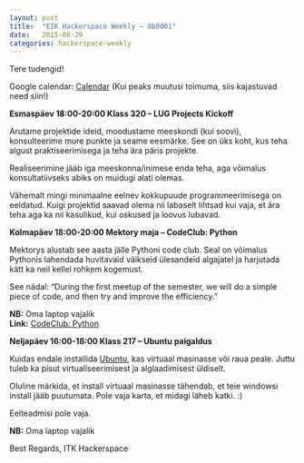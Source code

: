 ```yaml
---
layout: post
title:  "EIK Hackerspace Weekly – 0b0001"
date:   2015-08-29
categories: hackerspace-weekly
---
```


Tere tudengid!

Google calendar: [Calendar](https://www.google.com/calendar/embed?src=c28hbeqbtg3ri59eebm6fp3bto%40group.calendar.google.com&ctz=Europe/Tallinn) (Kui peaks muutusi toimuma, siis kajastuvad need siin!)

**Esmaspäev 18:00-20:00 Klass 320 – LUG Projects Kickoff**

Arutame projektide ideid, moodustame meeskondi (kui soovi), konsulteerime mure punkte ja seame eesmärke. See on üks koht, kus teha algust praktiseerimisega ja teha ära päris projekte.

Realiseerimine jääb iga meeskonna/inimese enda teha, aga võimalus konsultatiivseks abiks on muidugi alati olemas.

Vähemalt mingi minimaalne eelnev kokkupuude programmeerimisega on eeldatud. Kuigi projektid saavad olema nii labaselt lihtsad kui vaja, et ära teha aga ka nii kasulikud, kui oskused ja loovus lubavad.

**Kolmapäev 18:00-20:00 Mektory maja – CodeClub: Python**

Mektorys alustab see aasta jälle Pythoni code club. Seal on võimalus Pythonis lahendada huvitavaid väikseid ülesandeid algajatel ja harjutada kätt ka neil kellel rohkem kogemust.

See nädal: “During the first meetup of the semester, we will do a simple piece of code, and then try and improve the efficiency.”

**NB:** Oma laptop vajalik<br>
**Link:** [CodeClub: Python](http://www.ttu.ee/projects/mektory-eng/events-2/introductory-interdisciplinary-courses/)

**Neljapäev 16:00-18:00 Klass 217 – Ubuntu paigaldus**

Kuidas endale installida [Ubuntu](http://www.ubuntu.com/), kas virtuaal masinasse või raua peale. Juttu tuleb ka pisut virtualiseerimisest ja alglaadimisest üldiselt.

Oluline märkida, et install virtuaal masinasse tähendab, et teie windowsi install jääb puutumata. Pole vaja karta, et midagi läheb katki. :)

Eelteadmisi pole vaja.

**NB:** Oma laptop vajalik

Best Regards,
ITK Hackerspace
